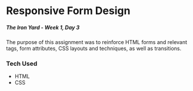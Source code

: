 # Responsive Form Design
##### The Iron Yard - Week 1, Day 3

The purpose of this assignment was to reinforce HTML forms and relevant tags, form attributes, CSS layouts and techniques, as well as transitions. 

### Tech Used

* HTML
* CSS



